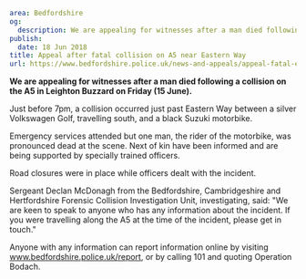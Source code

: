 ```yaml
area: Bedfordshire
og:
  description: We are appealing for witnesses after a man died following a collision on the A5 in Leighton Buzzard on Friday (15 June).
publish:
  date: 18 Jun 2018
title: Appeal after fatal collision on A5 near Eastern Way
url: https://www.bedfordshire.police.uk/news-and-appeals/appeal-fatal-easternway-june2018
```

**We are appealing for witnesses after a man died following a collision on the A5 in Leighton Buzzard on Friday (15 June).**

Just before 7pm, a collision occurred just past Eastern Way between a silver Volkswagen Golf, travelling south, and a black Suzuki motorbike.

Emergency services attended but one man, the rider of the motorbike, was pronounced dead at the scene. Next of kin have been informed and are being supported by specially trained officers.

Road closures were in place while officers dealt with the incident.

Sergeant Declan McDonagh from the Bedfordshire, Cambridgeshire and Hertfordshire Forensic Collision Investigation Unit, investigating, said: "We are keen to speak to anyone who has any information about the incident. If you were travelling along the A5 at the time of the incident, please get in touch."

Anyone with any information can report information online by visiting www.bedfordshire.police.uk/report, or by calling 101 and quoting Operation Bodach.
